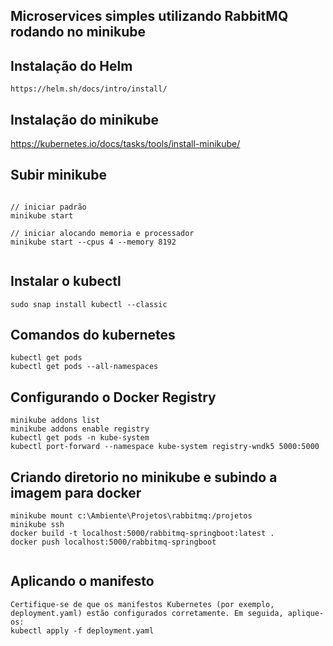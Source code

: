 ## Microservices simples utilizando RabbitMQ rodando no minikube


## Instalação do Helm
```
https://helm.sh/docs/intro/install/

```

## Instalação do minikube
https://kubernetes.io/docs/tasks/tools/install-minikube/
 

## Subir minikube
```

// iniciar padrão
minikube start

// iniciar alocando memoria e processador
minikube start --cpus 4 --memory 8192


```

## Instalar o kubectl
```
sudo snap install kubectl --classic  
```

## Comandos do kubernetes
```
kubectl get pods
kubectl get pods --all-namespaces
```

## Configurando o Docker Registry
```
minikube addons list
minikube addons enable registry  
kubectl get pods -n kube-system
kubectl port-forward --namespace kube-system registry-wndk5 5000:5000
```

## Criando diretorio no minikube e subindo a imagem para docker
```
minikube mount c:\Ambiente\Projetos\rabbitmq:/projetos
minikube ssh
docker build -t localhost:5000/rabbitmq-springboot:latest .
docker push localhost:5000/rabbitmq-springboot


```
## Aplicando o manifesto

```
Certifique-se de que os manifestos Kubernetes (por exemplo, deployment.yaml) estão configurados corretamente. Em seguida, aplique-os:
kubectl apply -f deployment.yaml
```

